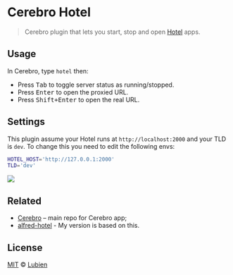 # Cerebro Hotel

> Cerebro plugin that lets you start, stop and open [Hotel](https://www.npmjs.com/package/hotel) apps.

## Usage

In Cerebro, type `hotel` then:

- Press <kbd>Tab</kbd> to toggle server status as running/stopped.
- Press <kbd>Enter</kbd> to open the proxied URL.
- Press <kbd>Shift+Enter</kbd> to open the real URL.

## Settings

This plugin assume your Hotel runs at `http://localhost:2000` and your TLD is `dev`. To change this you need to edit the following envs:

```sh
HOTEL_HOST='http://127.0.0.1:2000'
TLD='dev'
```

![](screenshot.png)

## Related

- [Cerebro](http://github.com/KELiON/cerebro) – main repo for Cerebro app;
- [alfred-hotel](https://github.com/exah/alfred-hotel/) - My version is based on this.

## License

[MIT](LICENSE) © [Lubien](http://lubien.me)
